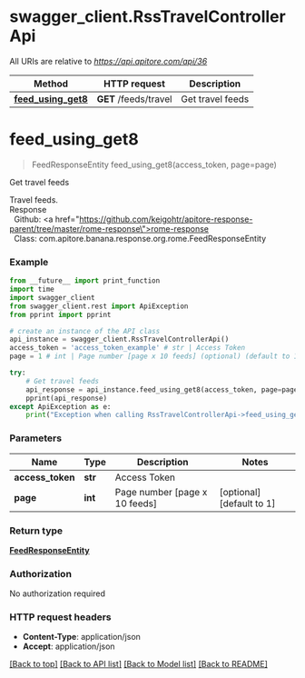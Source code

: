 # swagger_client.RssTravelControllerApi

All URIs are relative to *https://api.apitore.com/api/36*

Method | HTTP request | Description
------------- | ------------- | -------------
[**feed_using_get8**](RssTravelControllerApi.md#feed_using_get8) | **GET** /feeds/travel | Get travel feeds


# **feed_using_get8**
> FeedResponseEntity feed_using_get8(access_token, page=page)

Get travel feeds

Travel feeds.<BR />Response<BR />&nbsp; Github: <a href=\"https://github.com/keigohtr/apitore-response-parent/tree/master/rome-response\">rome-response</a><BR />&nbsp; Class: com.apitore.banana.response.org.rome.FeedResponseEntity<BR />

### Example
```python
from __future__ import print_function
import time
import swagger_client
from swagger_client.rest import ApiException
from pprint import pprint

# create an instance of the API class
api_instance = swagger_client.RssTravelControllerApi()
access_token = 'access_token_example' # str | Access Token
page = 1 # int | Page number [page x 10 feeds] (optional) (default to 1)

try:
    # Get travel feeds
    api_response = api_instance.feed_using_get8(access_token, page=page)
    pprint(api_response)
except ApiException as e:
    print("Exception when calling RssTravelControllerApi->feed_using_get8: %s\n" % e)
```

### Parameters

Name | Type | Description  | Notes
------------- | ------------- | ------------- | -------------
 **access_token** | **str**| Access Token | 
 **page** | **int**| Page number [page x 10 feeds] | [optional] [default to 1]

### Return type

[**FeedResponseEntity**](FeedResponseEntity.md)

### Authorization

No authorization required

### HTTP request headers

 - **Content-Type**: application/json
 - **Accept**: application/json

[[Back to top]](#) [[Back to API list]](../README.md#documentation-for-api-endpoints) [[Back to Model list]](../README.md#documentation-for-models) [[Back to README]](../README.md)

